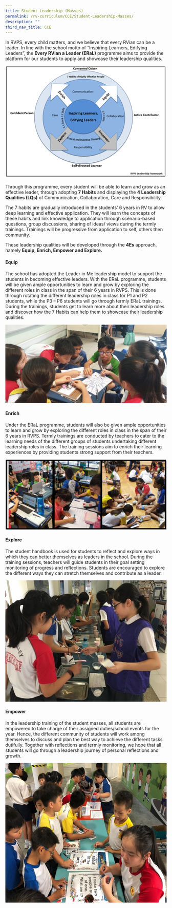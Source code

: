 ```yaml
---
title: Student Leadership (Masses)
permalink: /rv-curriculum/CCE/Student-Leadership-Masses/
description: ""
third_nav_title: CCE
---
```

  
In RVPS, every child matters, and we believe that every RVian can be a leader. In line with the school motto of “Inspiring Learners, Edifying Leaders”, the **Every RVian a Leader (ERaL)** programme aims to provide the platform for our students to apply and showcase their leadership qualities.

![](/images/RV%20Curriculum/Character%20and%20Citizenship%20Ed/Student%20Leadership%20(Masses)/SL1.png)

Through this programme, every student will be able to learn and grow as an effective leader, through adopting **7 Habits** and displaying the **4 Leadership Qualities (LQs)** of Communication, Collaboration, Care and Responsibility.

The 7 habits are gradually introduced in the students’ 6 years in RV to allow deep learning and effective application. They will learn the concepts of these habits and link knowledge to application through scenario-based questions, group discussions, sharing of ideas/ views during the termly trainings. Trainings will be progressive from application to self, others then community.

These leadership qualities will be developed through the **4Es** approach, namely **Equip, Enrich, Empower** **and Explore.**

#### Equip

The school has adopted the Leader in Me leadership model to support the students in becoming effective leaders. With the ERaL programme, students will be given ample opportunities to learn and grow by exploring the different roles in class in the span of their 6 years in RVPS. This is done through rotating the different leadership roles in class for P1 and P2 students, while the P3 – P6 students will go through termly ERaL trainings. During the trainings, students get to learn more about their leadership roles and discover how the 7 Habits can help them to showcase their leadership qualities.

![](/images/RV%20Curriculum/Character%20and%20Citizenship%20Ed/Student%20Leadership%20(Masses)/q1.png)

#### Enrich

Under the ERaL programme, students will also be given ample opportunities to learn and grow by exploring the different roles in class in the span of their 6 years in RVPS. Termly trainings are conducted by teachers to cater to the learning needs of the different groups of students undertaking different leadership roles in class. The training sessions aim to enrich their learning experiences by providing students strong support from their teachers.

![](/images/RV%20Curriculum/Character%20and%20Citizenship%20Ed/Student%20Leadership%20(Masses)/q2.png)

#### Explore

The student handbook is used for students to reflect and explore ways in which they can better themselves as leaders in the school. During the training sessions, teachers will guide students in their goal setting monitoring of progress and reflections. Students are encouraged to explore the different ways they can stretch themselves and contribute as a leader.

![](/images/RV%20Curriculum/Character%20and%20Citizenship%20Ed/Student%20Leadership%20(Masses)/q3.jpg)

#### Empower

In the leadership training of the student masses, all students are empowered to take charge of their assigned duties/school events for the year. Hence, the different community of students will work among themselves to discuss and plan the best way to achieve the different tasks dutifully. Together with reflections and termly monitoring, we hope that all students will go through a leadership journey of personal reflections and growth.

![](/images/RV%20Curriculum/Character%20and%20Citizenship%20Ed/Student%20Leadership%20(Masses)/q4.jpg)
